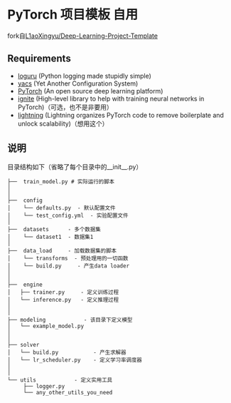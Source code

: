 # PyTorch 项目模板 自用

fork自[L1aoXingyu/Deep-Learning-Project-Template](https://github.com/L1aoXingyu/Deep-Learning-Project-Template)

## Requirements

- [loguru](https://github.com/Delgan/loguru) (Python logging made stupidly simple)
- [yacs](https://github.com/rbgirshick/yacs) (Yet Another Configuration System)
- [PyTorch](https://pytorch.org/) (An open source deep learning platform)
- [ignite](https://github.com/pytorch/ignite) (High-level library to help with training neural networks in PyTorch)（可选，也不是非要用）
- [lightning](https://lightning.ai/docs/pytorch/stable/starter/introduction.html) (Lightning organizes PyTorch code to remove boilerplate and unlock scalability)（想用这个）

## 说明

目录结构如下（省略了每个目录中的__init__.py）

```shell
├──  train_model.py # 实际运行的脚本
│ 
│ 
├──  config
│    └── defaults.py  - 默认配置文件
│    └── test_config.yml  - 实验配置文件
│ 
├──  datasets      - 多个数据集
│    └── dataset1  - 数据集1
│
├──  data_load     - 加载数据集的脚本
│    └── transforms  - 预处理用的一切函数
│    └── build.py     - 产生data loader
│
│
├──  engine
│   ├── trainer.py     - 定义训练过程
│   └── inference.py   - 定义推理过程
│
│
├── modeling            - 该目录下定义模型
│   └── example_model.py
│
│
├── solver             
│   └── build.py           - 产生求解器
│   └── lr_scheduler.py    - 定义学习率调度器
│   
│ 
└── utils            - 定义实用工具
     ├── logger.py
     └── any_other_utils_you_need
```

